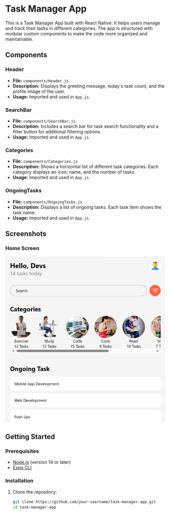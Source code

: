 # Task Manager App

This is a Task Manager App built with React Native. It helps users manage and track their tasks in different categories. The app is structured with modular custom components to make the code more organized and maintainable.

## Components

### Header
- **File:** `components/Header.js`
- **Description:** Displays the greeting message, today's task count, and the profile image of the user.
- **Usage:** Imported and used in `App.js`.

### SearchBar
- **File:** `components/SearchBar.js`
- **Description:** Includes a search bar for task search functionality and a filter button for additional filtering options.
- **Usage:** Imported and used in `App.js`.

### Categories
- **File:** `components/Categories.js`
- **Description:** Shows a horizontal list of different task categories. Each category displays an icon, name, and the number of tasks.
- **Usage:** Imported and used in `App.js`.

### OngoingTasks
- **File:** `components/OngoingTasks.js`
- **Description:** Displays a list of ongoing tasks. Each task item shows the task name.
- **Usage:** Imported and used in `App.js`.

## Screenshots

### Home Screen
![Home Screen](home_screen.png)

## Getting Started

### Prerequisites

- [Node.js](https://nodejs.org/) (version 14 or later)
- [Expo CLI](https://docs.expo.dev/get-started/installation/)

### Installation

1. Clone the repository:
   ```bash
   git clone https://github.com/your-username/task-manager-app.git
   cd task-manager-app
